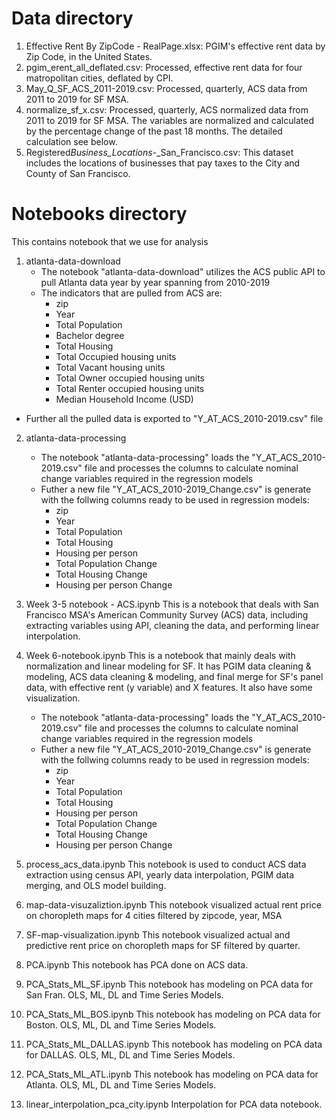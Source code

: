 # Data directory

1. Effective Rent By ZipCode - RealPage.xlsx: PGIM's effective rent data by Zip Code, in the United States.
2. pgim_erent_all_deflated.csv: Processed, effective rent data for four matropolitan cities, deflated by CPI.
3. May_Q_SF_ACS_2011-2019.csv: Processed, quarterly, ACS data from 2011 to 2019 for SF MSA.
4. normalize_sf_x.csv: Processed, quarterly, ACS normalized data from 2011 to 2019 for SF MSA. The variables are normalized and calculated by the percentage change of the past 18 months. The detailed calculation see below.
5. Registered*Business_Locations*-\_San_Francisco.csv: This dataset includes the locations of businesses that pay taxes to the City and County of San Francisco.

# Notebooks directory

This contains notebook that we use for analysis

1. atlanta-data-download
   - The notebook "atlanta-data-download" utilizes the ACS public API to pull Atlanta data year by year spanning from 2010-2019
   - The indicators that are pulled from ACS are:
     - zip
     - Year
     - Total Population
     - Bachelor degree
     - Total Housing
     - Total Occupied housing units
     - Total Vacant housing units
     - Total Owner occupied housing units
     - Total Renter occupied housing units
     - Median Household Income (USD)

- Further all the pulled data is exported to "Y_AT_ACS_2010-2019.csv" file

2. atlanta-data-processing

   - The notebook "atlanta-data-processing" loads the "Y_AT_ACS_2010-2019.csv" file and processes the columns to
     calculate nominal change variables required in the regression models
   - Futher a new file "Y_AT_ACS_2010-2019_Change.csv" is generate with the follwing columns ready to be used in regression models:
     - zip
     - Year
     - Total Population
     - Total Housing
     - Housing per person
     - Total Population Change
     - Total Housing Change
     - Housing per person Change

3. Week 3-5 notebook - ACS.ipynb
   This is a notebook that deals with San Francisco MSA's American Community Survey (ACS) data, including extracting variables using API, cleaning the data, and performing linear interpolation.
4. Week 6-notebook.ipynb
   This is a notebook that mainly deals with normalization and linear modeling for SF. It has PGIM data cleaning & modeling, ACS data cleaning & modeling, and final merge for SF's panel data, with effective rent (y variable) and X features. It also have some visualization.

   - The notebook "atlanta-data-processing" loads the "Y_AT_ACS_2010-2019.csv" file and processes the columns to
     calculate nominal change variables required in the regression models
   - Futher a new file "Y_AT_ACS_2010-2019_Change.csv" is generate with the follwing columns ready to be used in regression models:
     - zip
     - Year
     - Total Population
     - Total Housing
     - Housing per person
     - Total Population Change
     - Total Housing Change
     - Housing per person Change

5. process_acs_data.ipynb
   This notebook is used to conduct ACS data extraction using census API, yearly data interpolation, PGIM data merging, and OLS model building.

6. map-data-visuzaliztion.ipynb
   This notebook visualized actual rent price on choropleth maps for 4 cities filtered by zipcode, year, MSA

7. SF-map-visualization.ipynb
   This notebook visualized actual and predictive rent price on choropleth maps for SF filtered by quarter.
   
8. PCA.ipynb
   This notebook has PCA done on ACS data.

9. PCA_Stats_ML_SF.ipynb
   This notebook has modeling on PCA data for San Fran. OLS, ML, DL and Time Series Models.
10. PCA_Stats_ML_BOS.ipynb
   This notebook has modeling on PCA data for Boston. OLS, ML, DL and Time Series Models.

11. PCA_Stats_ML_DALLAS.ipynb
   This notebook has modeling on PCA data for DALLAS. OLS, ML, DL and Time Series Models.

12. PCA_Stats_ML_ATL.ipynb
   This notebook has modeling on PCA data for Atlanta. OLS, ML, DL and Time Series Models.

13. linear_interpolation_pca_city.ipynb
   Interpolation for PCA data notebook.

